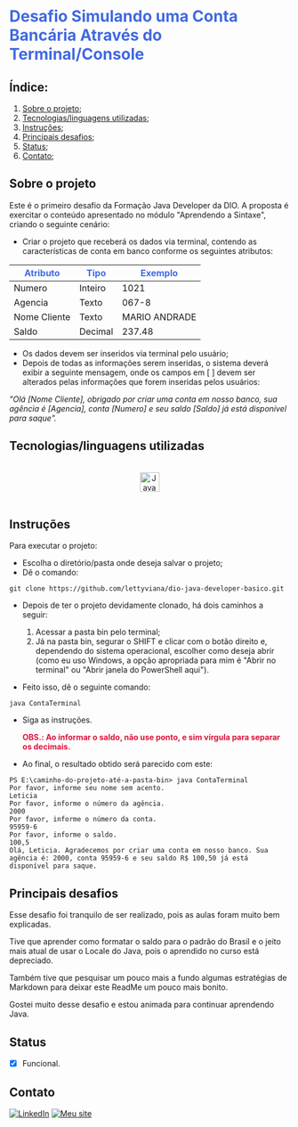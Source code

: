 # **<div style="color:royalblue">Desafio Simulando uma Conta Bancária Através do Terminal/Console</div>**

## **Índice:**

1. [Sobre o projeto](#sobre-o-projeto);
2. [Tecnologias/linguagens utilizadas](#tecnologiaslinguagens-utilizadas);
3. [Instruções](#instruções);
4. [Principais desafios](#principais-desafios);
5. [Status](#status);
6. [Contato](#contato);

## **Sobre o projeto**
Este é o primeiro desafio da Formação Java Developer da DIO.
A proposta é exercitar o conteúdo apresentado no módulo "Aprendendo a Sintaxe", criando o seguinte cenário:

- Criar o projeto que receberá os dados via terminal, contendo as características de conta em banco conforme os seguintes atributos:

<div align="center">

|<div style="color:royalblue">Atributo</div>|<div style="color:royalblue">Tipo</div>|<div style="color:royalblue">Exemplo</div>|
|---|---|---|
|Numero|Inteiro|1021|
|Agencia|Texto|067-8|
|Nome Cliente|Texto|MARIO ANDRADE|
|Saldo|Decimal|237.48|

</div>

- Os dados devem ser inseridos via terminal pelo usuário;
- Depois de todas as informações serem inseridas, o sistema deverá exibir a seguinte mensagem, onde os campos em [ ] devem ser alterados pelas informações que forem inseridas pelos usuários:

<i>"Olá [Nome Cliente], obrigado por criar uma conta em nosso banco, sua agência é [Agencia], conta [Numero] e seu saldo [Saldo] já está disponível para saque".</i>

## **Tecnologias/linguagens utilizadas**

<div style="display: inline_block" align="center"><br />
    <img src="https://img.shields.io/badge/Java-FF4500?style=for-the-badge&logo=java&logoColor=white" height="35px" alt="Java" align="center" />
</div><br />

## **Instruções**

Para executar o projeto:

- Escolha o diretório/pasta onde deseja salvar o projeto;
- Dê o comando:

```
git clone https://github.com/lettyviana/dio-java-developer-basico.git
```

- Depois de ter o projeto devidamente clonado, há dois caminhos a seguir:

  1. Acessar a pasta bin pelo terminal;
  2. Já na pasta bin, segurar o SHIFT e clicar com o botão direito e, dependendo do sistema operacional, escolher como deseja abrir (como eu uso Windows, a opção apropriada para mim é "Abrir no terminal" ou "Abrir janela do PowerShell aqui").

- Feito isso, dê o seguinte comando: 
```
java ContaTerminal
``` 
- Siga as instruções.

  <div style="color:crimson"><strong>OBS.: Ao informar o saldo, não use ponto, e sim vírgula para separar os decimais.</strong></div>
- Ao final, o resultado obtido será parecido com este:

```
PS E:\caminho-do-projeto-até-a-pasta-bin> java ContaTerminal
Por favor, informe seu nome sem acento.
Leticia
Por favor, informe o número da agência.
2000
Por favor, informe o número da conta.
95959-6
Por favor, informe o saldo.
100,5
Olá, Leticia. Agradecemos por criar uma conta em nosso banco. Sua agência é: 2000, conta 95959-6 e seu saldo R$ 100,50 já está disponível para saque.
```

## **Principais desafios**

Esse desafio foi tranquilo de ser realizado, pois as aulas foram muito bem explicadas.

Tive que aprender como formatar o saldo para o padrão do Brasil e o jeito mais atual de usar o Locale do Java, pois o aprendido no curso está depreciado.

Também tive que pesquisar um pouco mais a fundo algumas estratégias de Markdown para deixar este ReadMe um pouco mais bonito.

Gostei muito desse desafio e estou animada para continuar aprendendo Java.

## **Status**

- [x] Funcional.


## **Contato**
[![LinkedIn](https://img.shields.io/badge/LinkedIn-0077B5?style=for-the-badge&logo=linkedin&logoColor=white)](https://www.linkedin.com/in/leticiaviana-trad-dev/)
[![Meu site](https://img.shields.io/badge/Meu%20site-800080?style=for-the-badge&logoColor=white)](https://www.leticiaviana.com/#contato)